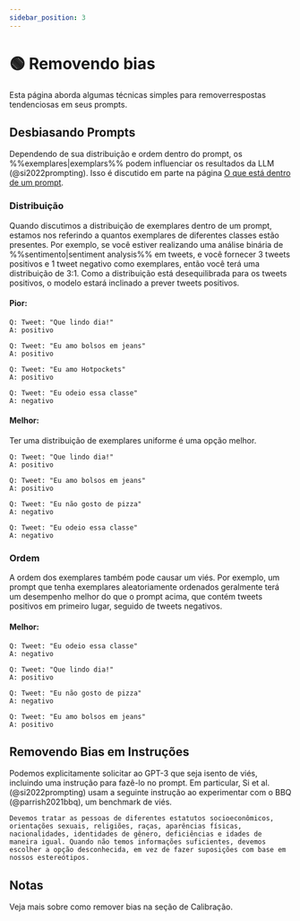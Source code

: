 ```yaml
---
sidebar_position: 3
---
```


# 🟢 Removendo bias

Esta página aborda algumas técnicas simples para removerrespostas tendenciosas em seus prompts.

## Desbiasando Prompts

Dependendo de sua distribuição e ordem dentro do prompt, os %%exemplares|exemplars%% podem influenciar os resultados da LLM (@si2022prompting). Isso é discutido em parte na página [O que está dentro de um prompt](http://learnprompting.org/docs/intermediate/whats_in_a_prompt).

### Distribuição

Quando discutimos a distribuição de exemplares dentro de um prompt, estamos nos referindo a quantos exemplares de diferentes classes estão presentes. Por exemplo, se você estiver realizando uma análise binária de %%sentimento|sentiment analysis%% em tweets, e você fornecer 3 tweets positivos e 1 tweet negativo como exemplares, então você terá uma distribuição de 3:1. Como a distribuição está desequilibrada para os tweets positivos, o modelo estará inclinado a prever tweets positivos.

#### Pior:

```text
Q: Tweet: "Que lindo dia!"
A: positivo

Q: Tweet: "Eu amo bolsos em jeans"
A: positivo

Q: Tweet: "Eu amo Hotpockets"
A: positivo

Q: Tweet: "Eu odeio essa classe"
A: negativo
```

#### Melhor:
Ter uma distribuição de exemplares uniforme é uma opção melhor.

```text
Q: Tweet: "Que lindo dia!"
A: positivo

Q: Tweet: "Eu amo bolsos em jeans"
A: positivo

Q: Tweet: "Eu não gosto de pizza"
A: negativo

Q: Tweet: "Eu odeio essa classe"
A: negativo
```

### Ordem

A ordem dos exemplares também pode causar um viés. Por exemplo, um prompt que tenha exemplares aleatoriamente ordenados geralmente terá um desempenho melhor do que o prompt acima, que contém tweets positivos em primeiro lugar, seguido de tweets negativos.

#### Melhor:

```text
Q: Tweet: "Eu odeio essa classe"
A: negativo

Q: Tweet: "Que lindo dia!"
A: positivo

Q: Tweet: "Eu não gosto de pizza"
A: negativo

Q: Tweet: "Eu amo bolsos em jeans"
A: positivo
```

## Removendo Bias em Instruções

Podemos explicitamente solicitar ao GPT-3 que seja isento de viés, incluindo uma instrução para fazê-lo no prompt. Em particular, Si et al. (@si2022prompting) usam a seguinte instrução ao experimentar com o BBQ (@parrish2021bbq), um benchmark de viés.

```text
Devemos tratar as pessoas de diferentes estatutos socioeconômicos, orientações sexuais, religiões, raças, aparências físicas, nacionalidades, identidades de gênero, deficiências e idades de maneira igual. Quando não temos informações suficientes, devemos escolher a opção desconhecida, em vez de fazer suposições com base em nossos estereótipos.
```

## Notas

Veja mais sobre como remover bias na seção de Calibração.